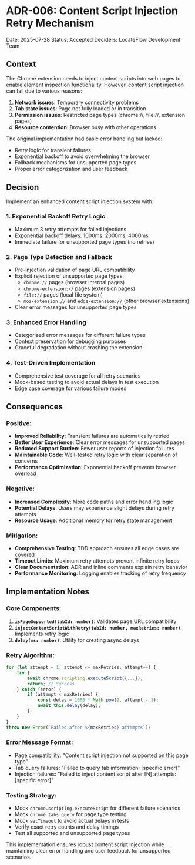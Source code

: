 # ADR-006: Content Script Injection Retry Mechanism

Date: 2025-07-28
Status: Accepted
Deciders: LocateFlow Development Team

## Context

The Chrome extension needs to inject content scripts into web pages to enable element inspection functionality. However, content script injection can fail due to various reasons:

1. **Network issues**: Temporary connectivity problems
2. **Tab state issues**: Page not fully loaded or in transition
3. **Permission issues**: Restricted page types (chrome://, file://, extension pages)
4. **Resource contention**: Browser busy with other operations

The original implementation had basic error handling but lacked:
- Retry logic for transient failures
- Exponential backoff to avoid overwhelming the browser
- Fallback mechanisms for unsupported page types
- Proper error categorization and user feedback

## Decision

Implement an enhanced content script injection system with:

### 1. Exponential Backoff Retry Logic
- Maximum 3 retry attempts for failed injections
- Exponential backoff delays: 1000ms, 2000ms, 4000ms
- Immediate failure for unsupported page types (no retries)

### 2. Page Type Detection and Fallback
- Pre-injection validation of page URL compatibility
- Explicit rejection of unsupported page types:
  - `chrome://` pages (browser internal pages)
  - `chrome-extension://` pages (extension pages)
  - `file://` pages (local file system)
  - `moz-extension://` and `edge-extension://` (other browser extensions)
- Clear error messages for unsupported page types

### 3. Enhanced Error Handling
- Categorized error messages for different failure types
- Context preservation for debugging purposes
- Graceful degradation without crashing the extension

### 4. Test-Driven Implementation
- Comprehensive test coverage for all retry scenarios
- Mock-based testing to avoid actual delays in test execution
- Edge case coverage for various failure modes

## Consequences

### Positive:
- **Improved Reliability**: Transient failures are automatically retried
- **Better User Experience**: Clear error messages for unsupported pages
- **Reduced Support Burden**: Fewer user reports of injection failures
- **Maintainable Code**: Well-tested retry logic with clear separation of concerns
- **Performance Optimization**: Exponential backoff prevents browser overload

### Negative:
- **Increased Complexity**: More code paths and error handling logic
- **Potential Delays**: Users may experience slight delays during retry attempts
- **Resource Usage**: Additional memory for retry state management

### Mitigation:
- **Comprehensive Testing**: TDD approach ensures all edge cases are covered
- **Timeout Limits**: Maximum retry attempts prevent infinite retry loops
- **Clear Documentation**: ADR and inline comments explain retry behavior
- **Performance Monitoring**: Logging enables tracking of retry frequency

## Implementation Notes

### Core Components:

1. **`isPageSupported(tabId: number)`**: Validates page URL compatibility
2. **`injectContentScriptWithRetry(tabId: number, maxRetries: number)`**: Implements retry logic
3. **`delay(ms: number)`**: Utility for creating async delays

### Retry Algorithm:
```typescript
for (let attempt = 1; attempt <= maxRetries; attempt++) {
    try {
        await chrome.scripting.executeScript({...});
        return; // Success
    } catch (error) {
        if (attempt < maxRetries) {
            const delay = 1000 * Math.pow(2, attempt - 1);
            await this.delay(delay);
        }
    }
}
throw new Error(`Failed after ${maxRetries} attempts`);
```

### Error Message Format:
- Page compatibility: "Content script injection not supported on this page type"
- Tab query failures: "Failed to query tab information: [specific error]"
- Injection failures: "Failed to inject content script after [N] attempts: [specific error]"

### Testing Strategy:
- Mock `chrome.scripting.executeScript` for different failure scenarios
- Mock `chrome.tabs.query` for page type testing
- Mock `setTimeout` to avoid actual delays in tests
- Verify exact retry counts and delay timings
- Test all supported and unsupported page types

This implementation ensures robust content script injection while maintaining clear error handling and user feedback for unsupported scenarios.